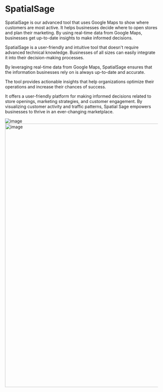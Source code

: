 # SpatialSage
SpatialSage is our advanced tool that uses Google Maps to show where customers are most active. It helps businesses decide where to open stores and plan their marketing. By using real-time data from Google Maps, businesses get up-to-date insights to make informed decisions.

SpatialSage is a user-friendly and intuitive tool that doesn't require advanced technical knowledge. Businesses of all sizes can easily integrate it into their decision-making processes.

By leveraging real-time data from Google Maps, SpatialSage ensures that the information businesses rely on is always up-to-date and accurate.

The tool provides actionable insights that help organizations optimize their operations and increase their chances of success.

It offers a user-friendly platform for making informed decisions related to store openings, marketing strategies, and customer engagement. By visualizing customer activity and traffic patterns, Spatial Sage empowers businesses to thrive in an ever-changing marketplace.

![image](https://github.com/shubhambhardwaj7558/SpatialSage/assets/149321590/f6e7763b-83e8-4661-9b00-290fc4b4985c)
<img width="868" alt="image" src="https://github.com/shubhambhardwaj7558/SpatialSage/assets/149321590/232c4841-25e9-4d6f-b20a-78f30261794e">
